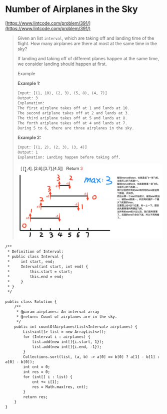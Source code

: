 # Number of Airplanes in the Sky

[https://www.lintcode.com/problem/391/](https://www.lintcode.com/problem/391/)

> Given an list `interval`, which are taking off and landing time of the flight. How many airplanes are there at most at the same time in the sky?
>
> If landing and taking off of different planes happen at the same time, we consider landing should happen at first.
>
> Example
>
> **Example 1:**
>
> ```
> Input: [(1, 10), (2, 3), (5, 8), (4, 7)]
> Output: 3
> Explanation:
> The first airplane takes off at 1 and lands at 10.
> The second ariplane takes off at 2 and lands at 3.
> The third ariplane takes off at 5 and lands at 8.
> The forth ariplane takes off at 4 and lands at 7.
> During 5 to 6, there are three airplanes in the sky.
> ```
>
> **Example 2:**
>
> ```
> Input: [(1, 2), (2, 3), (3, 4)]
> Output: 1
> Explanation: Landing happen before taking off.
> ```
>
> <img src="../.gitbook/assets/image (1).png" alt="" data-size="original">

```
/**
 * Definition of Interval:
 * public class Interval {
 *     int start, end;
 *     Interval(int start, int end) {
 *         this.start = start;
 *         this.end = end;
 *     }
 * }
 */

public class Solution {
    /**
     * @param airplanes: An interval array
     * @return: Count of airplanes are in the sky.
     */
    public int countOfAirplanes(List<Interval> airplanes) {
        List<int[]> list = new ArrayList<>();
        for (Interval i : airplanes) {
            list.add(new int[]{i.start, 1});
            list.add(new int[]{i.end, -1});
        }
        Collections.sort(list, (a, b) -> a[0] == b[0] ? a[1] - b[1] : a[0] - b[0]);
        int cnt = 0;
        int res = 0;
        for (int[] i : list) {
            cnt += i[1];
            res = Math.max(res, cnt);
        }
        return res;
    }
}
```
